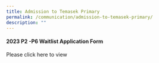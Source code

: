 ```yaml
---
title: Admission to Temasek Primary
permalink: /communication/admission-to-temasek-primary/
description: ""
---
```


#### 2023 P2 -P6 Waitlist Application Form

Please click here to view